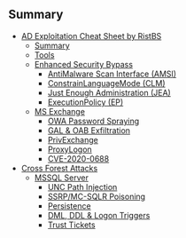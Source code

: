 ## Summary

- [AD Exploitation Cheat Sheet by RistBS](#active-directory-exploitation-cheat-sheet)
  - [Summary](#summary)
  - [Tools](#tools)
  - [Enhanced Security Bypass]()
    - [AntiMalware Scan Interface (AMSI)]()
    - [ConstrainLanguageMode (CLM)]()
    - [Just Enough Administration (JEA)]()
    - [ExecutionPolicy (EP)]()
  - [MS Exchange]()
    - [OWA Password Spraying]()
    - [GAL & OAB Exfiltration]()
    - [PrivExchange]()
    - [ProxyLogon]()
    - [CVE-2020-0688]()
- [Cross Forest Attacks](#cross-forest-attacks)
  - [MSSQL Server]()
    - [UNC Path Injection]()
    - [SSRP/MC-SQLR Poisoning]()
    - [Persistence]()
     - [DML, DDL & Logon Triggers]()
    - [Trust Tickets](#trust-tickets)
	 
